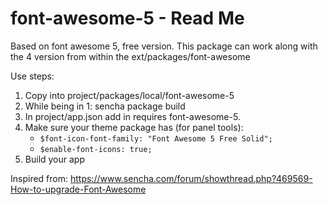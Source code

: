 # font-awesome-5 - Read Me

Based on font awesome 5, free version. This package can work along with the 4 version from within the ext/packages/font-awesome

Use steps:

1. Copy into project/packages/local/font-awesome-5
2. While being in 1: sencha package build
3. In project/app.json add in requires font-awesome-5.
4. Make sure your theme package has (for panel tools): 
	- `$font-icon-font-family: "Font Awesome 5 Free Solid";`
	- `$enable-font-icons: true;`
5. Build your app

Inspired from:
https://www.sencha.com/forum/showthread.php?469569-How-to-upgrade-Font-Awesome